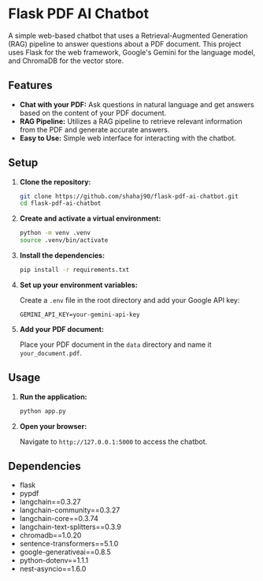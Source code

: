 # Flask PDF AI Chatbot

A simple web-based chatbot that uses a Retrieval-Augmented Generation (RAG) pipeline to answer questions about a PDF document. This project uses Flask for the web framework, Google's Gemini for the language model, and ChromaDB for the vector store.

## Features

*   **Chat with your PDF:** Ask questions in natural language and get answers based on the content of your PDF document.
*   **RAG Pipeline:** Utilizes a RAG pipeline to retrieve relevant information from the PDF and generate accurate answers.
*   **Easy to Use:** Simple web interface for interacting with the chatbot.

## Setup

1.  **Clone the repository:**

    ```bash
    git clone https://github.com/shahaj90/flask-pdf-ai-chatbot.git
    cd flask-pdf-ai-chatbot
    ```

2.  **Create and activate a virtual environment:**

    ```bash
    python -m venv .venv
    source .venv/bin/activate
    ```

3.  **Install the dependencies:**

    ```bash
    pip install -r requirements.txt
    ```

4.  **Set up your environment variables:**

    Create a `.env` file in the root directory and add your Google API key:

    ```
    GEMINI_API_KEY=your-gemini-api-key
    ```

5.  **Add your PDF document:**

    Place your PDF document in the `data` directory and name it `your_document.pdf`.

## Usage

1.  **Run the application:**

    ```bash
    python app.py
    ```

2.  **Open your browser:**

    Navigate to `http://127.0.0.1:5000` to access the chatbot.

## Dependencies

*   flask
*   pypdf
*   langchain==0.3.27
*   langchain-community==0.3.27
*   langchain-core==0.3.74
*   langchain-text-splitters==0.3.9
*   chromadb==1.0.20
*   sentence-transformers==5.1.0
*   google-generativeai==0.8.5
*   python-dotenv==1.1.1
*   nest-asyncio==1.6.0
